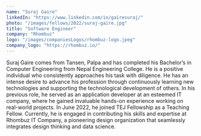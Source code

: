 ```yaml
---
name: "Suraj Gaire"
linkedIn: "https://www.linkedin.com/in/gairesuraj/"
photo: "/images/fellows/2022/suraj-gaire.jpg"
title: "Software Engineer"
company: "Rhombuz"
logo: "/images/companiesLogos/rhombuz-logo.jpeg"
company_logo: "https://rhombuz.io/"
---
```


Suraj Gaire comes from Tansen, Palpa and has completed his Bachelor’s in Computer Engineering from Nepal Engineering College. He is a positive individual who consistently approaches his task with diligence. He has an intense desire to advance his profession through continuously learning new technologies and supporting the technological development of others. In his previous role, he served as an application developer at an esteemed IT company, where he gained invaluable hands-on experience working on real-world projects. In June 2022, he joined TEJ Fellowship as a Teaching Fellow. Currently, he is engaged in contributing his skills and expertise at Rhombuz IT Company, a pioneering design organization that seamlessly integrates design thinking and data science.
